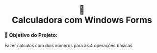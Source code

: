 <h1 align="center">🧮<br>Calculadora com Windows Forms</h1>
  
### 🔢 Objetivo do Projeto:
Fazer calculos com dois números para as 4 operações básicas
  
